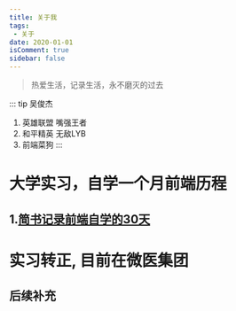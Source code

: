 ```yaml
---
title: 关于我
tags:
 - 关于
date: 2020-01-01
isComment: true
sidebar: false
---
```

> 热爱生活，记录生活，永不磨灭的过去

<!-- more -->

::: tip 吴俊杰
1. 英雄联盟 嘴强王者<br>
2. 和平精英 无敌LYB<br>
3. 前端菜狗
:::

# 大学实习，自学一个月前端历程

## 1.[简书记录前端自学的30天](https://www.jianshu.com/u/81a990ed5eff)


# 实习转正, 目前在微医集团

## 后续补充

<!-- ## 项目 -->

<!-- 个人博客： [基于 vuepress 搭建的个人博客](http://alexwjj.club/)

个人简历在线版：[基于 H5+Css3 搭建的个人在线简历](http://alexwjj.club:8081/)

vue 电商管理系统：[基于 vue+elementUI 搭建的电商管理系统](http://alexwjj.club:8082/)

vue 小米移动端：[基于 vue全家桶 搭建的小米移动端](http://alexwjj.club:8083/) -->